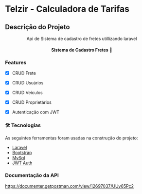 # Telzir - Calculadora de Tarifas

## Descrição do Projeto
<p align="center">Api de Sistema de cadastro de fretes utillizando laravel</p>

<h4 align="center"> 
	Sistema de Cadastro Fretes 🚀 
</h4>

### Features

- [x] CRUD Frete
- [x] CRUD Usuários
- [x] CRUD Veículos
- [x] CRUD Proprietários
- [x] Autenticação com JWT


### 🛠 Tecnologias

As seguintes ferramentas foram usadas na construção do projeto:

- [Laravel](https://laravel.com/)
- [Bootstrap](https://getbootstrap.com/)
- [MySql](https://www.mysql.com/)
- [JWT Auth](https://jwt-auth.readthedocs.io/en/develop/)

### Documentação da API
https://documenter.getpostman.com/view/12697037/UUy65Pc2
